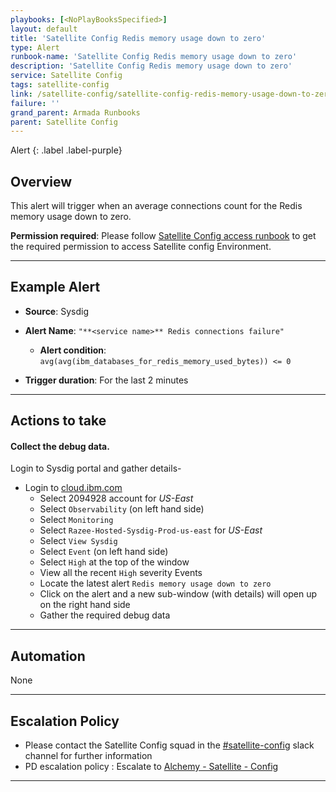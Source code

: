 ```yaml
---
playbooks: [<NoPlayBooksSpecified>]
layout: default
title: 'Satellite Config Redis memory usage down to zero'
type: Alert
runbook-name: 'Satellite Config Redis memory usage down to zero'
description: 'Satellite Config Redis memory usage down to zero'
service: Satellite Config
tags: satellite-config
link: /satellite-config/satellite-config-redis-memory-usage-down-to-zero.html
failure: ''
grand_parent: Armada Runbooks
parent: Satellite Config
---
```


Alert
{: .label .label-purple}

## Overview

This alert will trigger when an average connections count for the Redis memory usage down to zero.


**Permission required**: Please follow [Satellite Config access runbook](https://pages.github.ibm.com/alchemy-conductors/documentation-pages/docs/runbooks/satellite-config/Introduction_to_SatelliteConfig_Infrastructure.html) to get the required permission to access Satellite config Environment.

---

## Example Alert

- **Source**: Sysdig
- **Alert Name**: `"**<service name>** Redis connections failure"`

  - **Alert condition**: `avg(avg(ibm_databases_for_redis_memory_used_bytes)) <= 0`

- **Trigger duration**: For the last 2 minutes


---

## Actions to take

#### Collect the debug data.

Login to Sysdig portal and gather details-

- Login to [cloud.ibm.com](https://cloud.ibm.com/)
	- Select 2094928 account for *US-East*
	- Select `Observability` (on left hand side)
	- Select `Monitoring`
	- Select `Razee-Hosted-Sysdig-Prod-us-east` for *US-East*  
	- Select `View Sysdig`
  - Select `Event` (on left hand side)
  - Select `High` at the top of the window
  - View all the recent `High` severity Events
  - Locate the latest alert `Redis memory usage down to zero`
  - Click on the alert and a new sub-window (with details) will
    open up on the right hand side
  - Gather the required debug data

---

## Automation

None

---

## Escalation Policy

* Please contact the Satellite Config squad in the [#satellite-config](https://ibm-argonauts.slack.com/archives/CPPG4CX3N) slack channel for further information
* PD escalation policy : Escalate to [Alchemy - Satellite - Config](https://ibm.pagerduty.com/escalation_policies#P42GAQ1)

---
